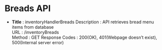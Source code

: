 # Breads API 

 - **Title** : inventoryHandlerBreads
 Description : API retrieves bread menu items from database  
 URL :  /inventoryBreads  
 Method : GET Response Codes : 200(OK), 401(Webpage doesn’t exist), 500(Internal server error)